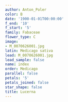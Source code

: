 ```yaml
---
author: Anton_Poler
color: B
date: '1900-01-01T00:00:00'
f_end: '10'
f_start: '5'
family: Fabaceae
flower_type: C
image:
- M_0070626001.jpg
latin: Medicago sativa
lead: M_0070626001.jpg
lead_sample: false
name: index
order: Medicago
parallel: false
petals: '5'
petals_joined: false
star_shape: false
title: Lucerna
---
```


